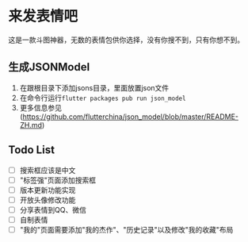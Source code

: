 # 来发表情吧

这是一款斗图神器，无数的表情包供你选择，没有你搜不到，只有你想不到。

## 生成JSONModel
1. 在跟根目录下添加jsons目录，里面放置json文件
2. 在命令行运行`flutter packages pub run json_model`
3. 更多信息参见(https://github.com/flutterchina/json_model/blob/master/README-ZH.md)

## Todo List
- [ ] 搜索框应该是中文
- [ ] "标签强"页面添加搜索框
- [ ] 版本更新功能实现
- [ ] 开放头像修改功能
- [ ] 分享表情到QQ、微信
- [ ] 自制表情
- [ ] "我的"页面需要添加"我的杰作"、"历史记录"以及修改"我的收藏"布局
